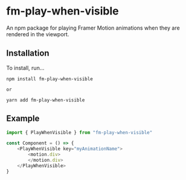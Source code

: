 # fm-play-when-visible
An npm package for playing Framer Motion animations when they are rendered in the viewport.

## Installation
To install, run...
```unix
npm install fm-play-when-visible

or

yarn add fm-play-when-visible
```

## Example
```js
import { PlayWhenVisible } from "fm-play-when-visible"

const Component = () => {
    <PlayWhenVisible key="myAnimationName">
        <motion.div>
        </motion.div>
    </PlayWhenVisible>
}
```
